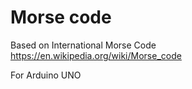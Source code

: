 # Morse code

Based on International Morse Code  
https://en.wikipedia.org/wiki/Morse_code

For Arduino UNO
